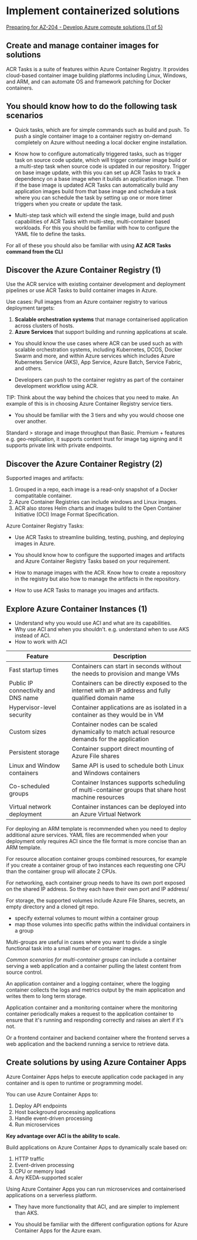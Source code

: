 # Implement containerized solutions

[Preparing for AZ-204 - Develop Azure compute solutions (1 of 5)](https://learn.microsoft.com/en-us/shows/exam-readiness-zone/preparing-for-az-204-develop-azure-compute-solutions-1-of-5)

## Create and manage container images for solutions

ACR Tasks is a suite of features within Azure Container Registry. It provides cloud-based container image building platforms including Linux, Windows, and ARM, and can automate OS and framework patching for Docker containers.

## You should know how to do the following task scenarios

- Quick tasks, which are for simple commands such as build and push. To push a single container image to a container registry on-demand completely on Azure without needing a local docker engine installation.

- Know how to configure automatically triggered tasks, such as trigger task on source code update, which will trigger container image build or a multi-step task when source code is updated in our repository. Trigger on base image update, with this you can set up ACR Tasks to track a dependency on a base image when it builds an application image. Then if the base image is updated ACR Tasks can automatically build any application images build from that base image and schedule a task where you can schedule the task by setting up one or more timer triggers when you create or update the task.

- Multi-step task which will extend the single image, build and push capabilities of ACR Tasks with multi-step, multi-container based workloads. For this you should be familiar with how to configure the YAML file to define the tasks.

For all of these you should also be familiar with using **AZ ACR Tasks command from the CLI**

## Discover the Azure Container Registry (1)

Use the ACR service with existing container development and deployment pipelines or use ACR Tasks to build container images in Azure.

Use cases:
Pull images from an Azure container registry to various deployment targets:

1) **Scalable orchestration systems** that manage containerised application across clusters of hosts.
2) **Azure Services** that support building and running applications at scale.

- You should know the use cases where ACR can be used such as with scalable orchestration systems, including Kubernetes, DCOS, Docker Swarm and more, and within Azure services which includes Azure Kubernetes Service (AKS), App Service, Azure Batch, Service Fabric, and others.

- Developers can push to the container registry as part of the container development workflow using ACR.

TIP: Think about the way behind the choices that you need to make. An example of this is in choosing Azure Container Registry service tiers.

- You should be familiar with the 3 tiers and why you would choose one over another.

Standard > storage and image throughput than Basic.
Premium + features e.g. geo-replication, it supports content trust for image tag signing and it supports private link with private endpoints.

## Discover the Azure Container Registry (2)

Supported images and artifacts:

1) Grouped in a repo, each image is a read-only snapshot of a Docker compatitable container.
2) Azure Container Registries can include windows and Linux images.
3) ACR also stores Helm charts and images build to the Open Container Initiative (OCI) Image Format Specification.

Azure Container Registry Tasks:

- Use ACR Tasks to streamline building, testing, pushing, and deploying images in Azure.

- You should know how to configure the supported images and artifacts and Azure Container Registry Tasks based on your requirement.
- How to manage images with the ACR. Know how to create a repository in the registry but also how to manage the artifacts in the repository.
- How to use ACR Tasks to manage you images and artifacts.

## Explore Azure Container Instances (1)

- Understand why you would use ACI and what are its capabilities.
- Why use ACI and when you shouldn't. e.g. understand when to use AKS instead of ACI.
- How to work with ACI

|Feature|Description|
|---------|------------|
|Fast startup times| Containers can start in seconds without the needs to provision and mange VMs|
| Public IP connectivity and DNS name| Containers can be directly exposed to the internet with an IP address and fully qualified domain name|
|Hypervisor-level security| Container applications are as isolated in a container as they would be in VM|
|Custom sizes| Container nodes can be scaled dynamically to match actual resource demands for the application|
|Persistent storage| Container support direct mounting of Azure File shares|
|Linux and Window containers| Same API is used to schedule both Linux and Windows containers|
|Co-scheduled groups| Container Instances supports scheduling of multi-container groups that share host machine resources|
|Virtual network deployment| Container instances can be deployed into an Azure Virtual Network|

For deploying an ARM template is recommended when you need to deploy additional azure services. YAML files are recommended when your deployment only requires ACI since the file format is more concise than an ARM template.

For resource allocation container groups combined resources, for example if you create a container group of two instances each requesting one CPU than the container group will allocate 2 CPUs.

For networking, each container group needs to have its own port exposed on the shared IP address. So they each have their own port and IP address/

For storage, the supported volumes include Azure File Shares, secrets, an empty directory and a cloned git repo.

- specify external volumes to mount within a container group
- map those volumes into specific paths within the individual containers in a group

Multi-groups are useful in cases where you want to divide a single functional task into a small number of container images.

*Common scenarios for multi-container groups* can include a container serving a web application and a container pulling the latest content from source control.

An application container and a logging container, where the logging container collects the logs and metrics output by the main application and writes them to long term storage.

Application container and a monitoring container where the monitoring container periodically makes a request to the application container to ensure that it's running and responding correctly and raises an alert if it's not.

Or a frontend container and backend container where the frontend serves a web application and the backend running a service to retrieve data.

## Create solutions by using Azure Container Apps

Azure Container Apps helps to execute application code packaged in any container and is open to runtime or programming model.

You can use Azure Container Apps to:

1) Deploy API endpoints
2) Host background processing applications
3) Handle event-driven processing
4) Run microservices

**Key advantage over ACI is the ability to scale.**

Build applications on Azure Container Apps to dynamically scale based on:

1) HTTP traffic
2) Event-driven processing
3) CPU or memory load
4) Any KEDA-supported scaler

Using Azure Container Apps you can run microservices and containerised applications on a serverless platform.

- They have more functionality that ACI, and are simpler to implement than AKS.

- You should be familiar with the different configuration options for Azure Container Apps for the Azure exam.
